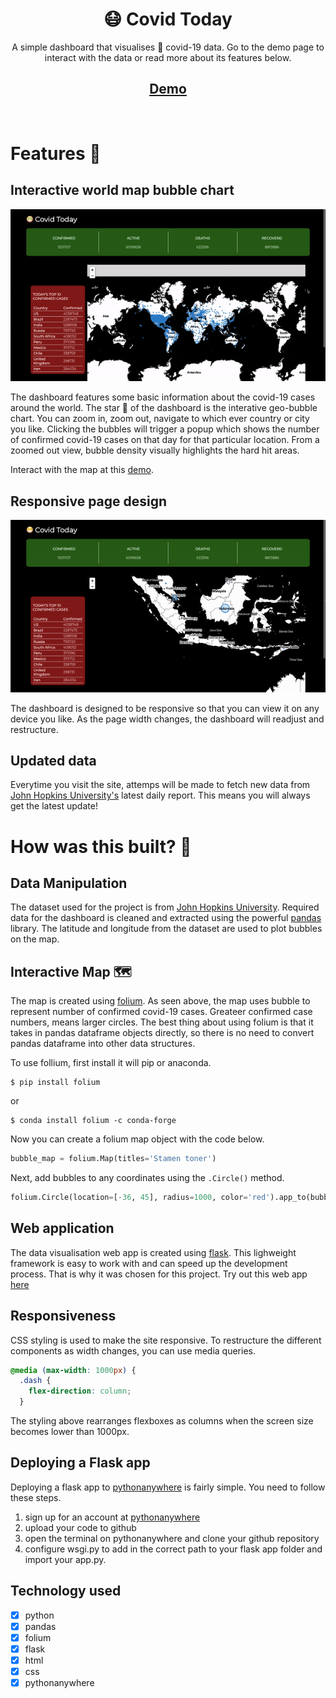 <div align="center">
    <h1>😷 Covid Today</h1>
    <p>A simple dashboard that visualises 🦠 covid-19 data. Go to the demo page to interact with the data or read more about its features below.</p>

## [Demo](http://h0ngm3i.pythonanywhere.com/)

</div>
<br/>

# Features 🧩

## Interactive world map bubble chart
![map](https://github.com/hongmei-codes/covid_today/blob/master/demo/map.gif)

The dashboard features some basic information about the covid-19 cases around the world. The star 🌟 of the dashboard is the interative geo-bubble chart. You can zoom in, zoom out, navigate to which ever country or city you like. Clicking the bubbles will trigger a popup which shows the number of confirmed covid-19 cases on that day for that particular location. From a zoomed out view, bubble density visually highlights the hard hit areas.

Interact with the map at this [demo](http://h0ngm3i.pythonanywhere.com/).

## Responsive page design
![responsive](https://github.com/hongmei-codes/covid_today/blob/master/demo/responsive.gif)

The dashboard is designed to be responsive so that you can view it on any device you like. As the page width changes, the dashboard will readjust and restructure.

## Updated data
Everytime you visit the site, attemps will be made to fetch new data from [John Hopkins University's](https://github.com/CSSEGISandData/COVID-19) latest daily report. This means you will always get the latest update!


# How was this built? 🤔
## Data Manipulation
The dataset used for the project is from [John Hopkins University](https://github.com/CSSEGISandData/COVID-19). Required data for the dashboard is cleaned and extracted using the powerful [pandas](https://github.com/pandas-dev/pandas) library. The latitude and longitude from the dataset are used to plot bubbles on the map.

## Interactive Map  🗺
The map is created using [folium](https://github.com/python-visualization/folium). As seen above, the map uses bubble to represent number of confirmed covid-19 cases. Greateer confirmed case numbers, means larger circles. The best thing about using folium is that it takes in pandas dataframe objects directly, so there is no need to convert pandas dataframe into other data structures.

To use follium, first install it will pip or anaconda. 
```console
$ pip install folium
```
or
```console
$ conda install folium -c conda-forge
```

Now you can create a folium map object with the code below.
```python
bubble_map = folium.Map(titles='Stamen toner')
```

Next, add bubbles to any coordinates using the   `.Circle()`  method.
```python
folium.Circle(location=[-36, 45], radius=1000, color='red').app_to(bubble_map)
```

## Web application
The data visualisation web app is created using [flask](https://github.com/pallets/flask). This lighweight framework is easy to work with and can speed up the development process. That is why it was chosen for this project. Try out this web app [here](http://h0ngm3i.pythonanywhere.com/)

## Responsiveness
CSS styling is used to make the site responsive. To restructure the different components as width changes, you can use media queries.
```css
@media (max-width: 1000px) {
  .dash {
    flex-direction: column;
  }
```
The styling above rearranges flexboxes as columns when the screen size becomes lower than 1000px. 

## Deploying a Flask app
Deploying a flask app to [pythonanywhere](https://www.pythonanywhere.com/) is fairly simple. You need to follow these steps.

1. sign up for an account at [pythonanywhere](https://www.pythonanywhere.com/)
2. upload your code to github
3. open the terminal on pythonanywhere and clone your github repository
4. configure wsgi.py to add in the correct path to your flask app folder and import your app.py.

## Technology used
- [X] python
- [X] pandas
- [X] folium
- [X] flask
- [X] html
- [X] css
- [X] pythonanywhere

